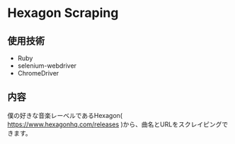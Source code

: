 # Hexagon Scraping

## 使用技術
* Ruby
* selenium-webdriver
* ChromeDriver

## 内容
僕の好きな音楽レーベルであるHexagon( https://www.hexagonhq.com/releases )から、曲名とURLをスクレイピングできます。








